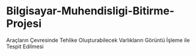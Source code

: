 # Bilgisayar-Muhendisligi-Bitirme-Projesi
Araçların Çevresinde Tehlike Oluşturabilecek Varlıkların Görüntü İşleme ile Tespit Edilmesi
